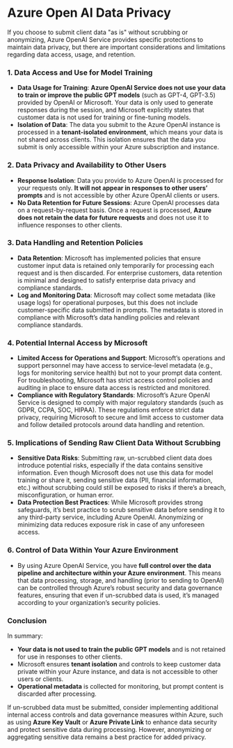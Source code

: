 # Azure Open AI Data Privacy

If you choose to submit client data "as is" without scrubbing or anonymizing, Azure OpenAI Service provides specific protections to maintain data privacy, but there are important considerations and limitations regarding data access, usage, and retention.

### 1. **Data Access and Use for Model Training**
   - **Data Usage for Training**: **Azure OpenAI Service does not use your data to train or improve the public GPT models** (such as GPT-4, GPT-3.5) provided by OpenAI or Microsoft. Your data is only used to generate responses during the session, and Microsoft explicitly states that customer data is not used for training or fine-tuning models.
   - **Isolation of Data**: The data you submit to the Azure OpenAI instance is processed in a **tenant-isolated environment**, which means your data is not shared across clients. This isolation ensures that the data you submit is only accessible within your Azure subscription and instance.

### 2. **Data Privacy and Availability to Other Users**
   - **Response Isolation**: Data you provide to Azure OpenAI is processed for your requests only. **It will not appear in responses to other users’ prompts** and is not accessible by other Azure OpenAI clients or users.
   - **No Data Retention for Future Sessions**: Azure OpenAI processes data on a request-by-request basis. Once a request is processed, **Azure does not retain the data for future requests** and does not use it to influence responses to other clients.

### 3. **Data Handling and Retention Policies**
   - **Data Retention**: Microsoft has implemented policies that ensure customer input data is retained only temporarily for processing each request and is then discarded. For enterprise customers, data retention is minimal and designed to satisfy enterprise data privacy and compliance standards.
   - **Log and Monitoring Data**: Microsoft may collect some metadata (like usage logs) for operational purposes, but this does not include customer-specific data submitted in prompts. The metadata is stored in compliance with Microsoft’s data handling policies and relevant compliance standards.

### 4. **Potential Internal Access by Microsoft**
   - **Limited Access for Operations and Support**: Microsoft’s operations and support personnel may have access to service-level metadata (e.g., logs for monitoring service health) but not to your prompt data content. For troubleshooting, Microsoft has strict access control policies and auditing in place to ensure data access is restricted and monitored.
   - **Compliance with Regulatory Standards**: Microsoft’s Azure OpenAI Service is designed to comply with major regulatory standards (such as GDPR, CCPA, SOC, HIPAA). These regulations enforce strict data privacy, requiring Microsoft to secure and limit access to customer data and follow detailed protocols around data handling and retention.

### 5. **Implications of Sending Raw Client Data Without Scrubbing**
   - **Sensitive Data Risks**: Submitting raw, un-scrubbed client data does introduce potential risks, especially if the data contains sensitive information. Even though Microsoft does not use this data for model training or share it, sending sensitive data (PII, financial information, etc.) without scrubbing could still be exposed to risks if there’s a breach, misconfiguration, or human error.
   - **Data Protection Best Practices**: While Microsoft provides strong safeguards, it’s best practice to scrub sensitive data before sending it to any third-party service, including Azure OpenAI. Anonymizing or minimizing data reduces exposure risk in case of any unforeseen access.

### 6. **Control of Data Within Your Azure Environment**
   - By using Azure OpenAI Service, you have **full control over the data pipeline and architecture within your Azure environment**. This means that data processing, storage, and handling (prior to sending to OpenAI) can be controlled through Azure’s robust security and data governance features, ensuring that even if un-scrubbed data is used, it’s managed according to your organization’s security policies.

### Conclusion

In summary:
- **Your data is not used to train the public GPT models** and is not retained for use in responses to other clients.
- Microsoft ensures **tenant isolation** and controls to keep customer data private within your Azure instance, and data is not accessible to other users or clients.
- **Operational metadata** is collected for monitoring, but prompt content is discarded after processing.

If un-scrubbed data must be submitted, consider implementing additional internal access controls and data governance measures within Azure, such as using **Azure Key Vault** or **Azure Private Link** to enhance data security and protect sensitive data during processing. However, anonymizing or aggregating sensitive data remains a best practice for added privacy.